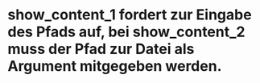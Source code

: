 # show_content_1 fordert zur Eingabe des Pfads auf, bei show_content_2 muss der Pfad zur Datei als Argument mitgegeben werden.